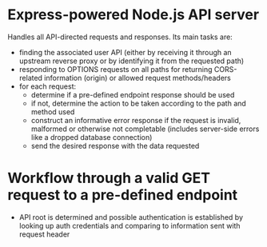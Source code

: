 # Express-powered Node.js API server

Handles all API-directed requests and responses. Its main tasks are:
- finding the associated user API (either by receiving it through an upstream reverse proxy or by identifying it from the requested path)
- responding to OPTIONS requests on all paths for returning CORS-related information (origin) or allowed request methods/headers
- for each request:
  - determine if a pre-defined endpoint response should be used
  - if not, determine the action to be taken according to the path and method used
  - construct an informative error response if the request is invalid, malformed or otherwise not completable (includes server-side errors like a dropped database connection)
  - send the desired response with the data requested

# Workflow through a valid GET request to a pre-defined endpoint

- API root is determined and possible authentication is established by looking up auth credentials and comparing to information sent with request header
